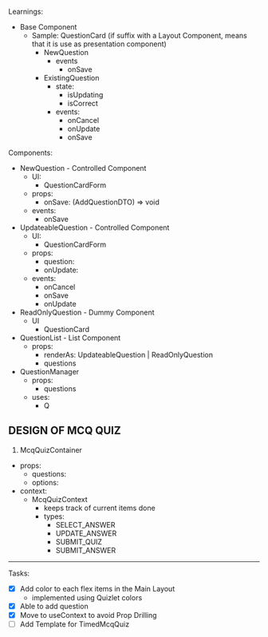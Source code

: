 Learnings:
  - Base Component
    - Sample: QuestionCard (if suffix with a Layout Component, means that it is use as presentation component)
      - NewQuestion
        - events
          - onSave
      - ExistingQuestion
        - state:
          - isUpdating
          - isCorrect
        - events:
          - onCancel
          - onUpdate
          - onSave

Components:
  - NewQuestion - Controlled Component
    - UI: 
      - QuestionCardForm
    - props:
      - onSave: (AddQuestionDTO) => void
    - events:
      - onSave
  - UpdateableQuestion - Controlled Component
    - UI:
      - QuestionCardForm
    - props:
      - question:
      - onUpdate:
    - events:
      - onCancel
      - onSave
      - onUpdate
  - ReadOnlyQuestion - Dummy Component
    - UI
      - QuestionCard
  - QuestionList - List Component
    - props: 
      - renderAs: UpdateableQuestion | ReadOnlyQuestion
      - questions
  - QuestionManager
    - props: 
      - questions
    - uses:
      - Q

## DESIGN OF MCQ QUIZ
1. McqQuizContainer
  - props:
    - questions:
    - options:
  - context:
    - McqQuizContext
      - keeps track of current items done
      - types:
        - SELECT_ANSWER
        - UPDATE_ANSWER
        - SUBMIT_QUIZ
        - SUBMIT_ANSWER

---------------------

Tasks:
  - [X] Add color to each flex items in the Main Layout
    - implemented using Quizlet colors
  - [X] Able to add question
  - [X] Move to useContext to avoid Prop Drilling
  - [ ] Add Template for TimedMcqQuiz
